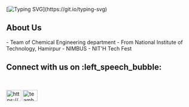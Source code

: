 
[![Typing SVG](https://readme-typing-svg.herokuapp.com?font=Lobster&color=0000FF&size=30&lines=Team+Hermetica;)](https://git.io/typing-svg)

<h2> About Us </h2>
- Team of Chemical Engineering department
- From National Institute of Technology, Hamirpur
- NIMBUS - NIT'H Tech Fest
<h2> Connect with us on :left_speech_bubble: </h2>
<br>	
<p align="left">
<a href="https://www.linkedin.com/company/team-hermetica/mycompany/" target="blank"><img align="center" src="https://raw.githubusercontent.com/rahuldkjain/github-profile-readme-generator/master/src/images/icons/Social/linked-in-alt.svg" alt="https://www.linkedin.com/company/team-hermetica/mycompany/" height="30" width="40" /></a>
<a href="https://www.instagram.com/teamhermetica/" target="blank"><img align="center" src="https://raw.githubusercontent.com/rahuldkjain/github-profile-readme-generator/master/src/images/icons/Social/instagram.svg" alt="teamhermetica" height="30" width="40" /></a>
</p>
